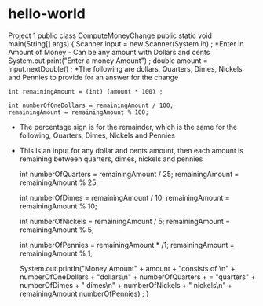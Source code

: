 # hello-world
Project 1
public class ComputeMoneyChange
  public static void main(String[] args)  {
    Scanner input = new Scanner(System.in) ;
*Enter in Amount of Money - Can be any amount with Dollars and cents
    System.out.print("Enter a money Amount") ;
    double amount = input.nextDouble() ;
*The following are dollars, Quarters, Dimes, Nickels and Pennies to provide for an answer for the change

    int remainingAmount = (int) (amount * 100) ;
    
    int numberOfOneDollars = remainingAmount / 100;
    remainingAmount = remainingAmount % 100;
* The percentage sign is for the remainder, which is the same for the following, Quarters, Dimes, Nickels and Pennies
* This is an input for any dollar and cents amount, then each amount is remaining between quarters, dimes, nickels and pennies

    int numberOfQuarters = remainingAmount / 25;
    remainingAmount = remainingAmount % 25;

    int numberOfDimes = remainingAmount / 10;
    remainingAmount = remainingAmount % 10;

    int numberOfNickels = remainingAmount / 5;
    remainingAmount = remainingAmount % 5;

    int numberOfPennies = remainingAmount * /1;
    remainingAmount = remainingAmount % 1;

    System.out.printIn("Money Amount" + amount + "consists of \n" + numberOfOneDollars + "dollars\n" + numberOfQuarters + = "quarters" + numberOfDimes + " dimes\n" + numberOfNickels + " nickels\n" + remainingAmount numberOfPennies)
; }

